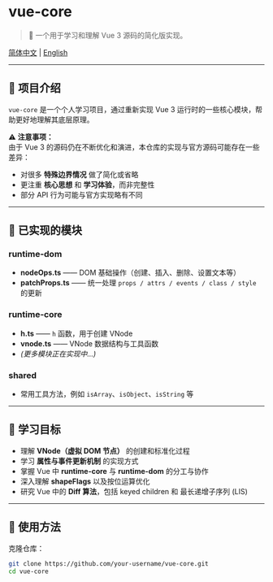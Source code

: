 # vue-core

> 🌱 一个用于学习和理解 Vue 3 源码的简化版实现。

[简体中文](./README.zh-CN.md) | [English](./README.md)

---

## 📖 项目介绍

`vue-core` 是一个个人学习项目，通过重新实现 Vue 3 运行时的一些核心模块，帮助更好地理解其底层原理。

⚠️ **注意事项：**  
由于 Vue 3 的源码仍在不断优化和演进，本仓库的实现与官方源码可能存在一些差异：

- 对很多 **特殊边界情况** 做了简化或省略
- 更注重 **核心思想** 和 **学习体验**，而非完整性
- 部分 API 行为可能与官方实现略有不同

---

## 🔧 已实现的模块

### runtime-dom

- **nodeOps.ts** —— DOM 基础操作（创建、插入、删除、设置文本等）
- **patchProps.ts** —— 统一处理 `props / attrs / events / class / style` 的更新

### runtime-core

- **h.ts** —— `h` 函数，用于创建 VNode
- **vnode.ts** —— VNode 数据结构与工具函数
- _(更多模块正在实现中...)_

### shared

- 常用工具方法，例如 `isArray`、`isObject`、`isString` 等

---

## 🎯 学习目标

- 理解 **VNode（虚拟 DOM 节点）** 的创建和标准化过程
- 学习 **属性与事件更新机制** 的实现方式
- 掌握 Vue 中 **runtime-core** 与 **runtime-dom** 的分工与协作
- 深入理解 **shapeFlags** 以及按位运算优化
- 研究 Vue 中的 **Diff 算法**，包括 keyed children 和 最长递增子序列 (LIS)

---

## 🚀 使用方法

克隆仓库：

```bash
git clone https://github.com/your-username/vue-core.git
cd vue-core
```

